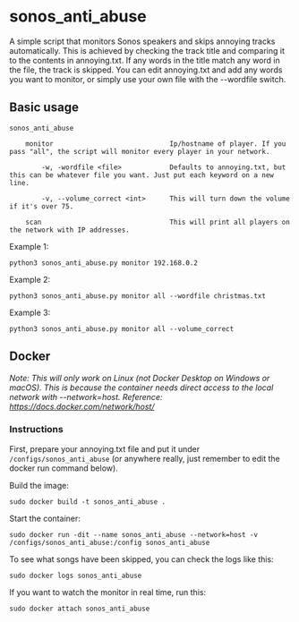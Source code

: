 # sonos_anti_abuse
A simple script that monitors Sonos speakers and skips annoying tracks automatically. This is achieved by checking the track title and comparing it to the contents in annoying.txt. If any words in the title match any word in the file, the track is skipped. You can edit annoying.txt and add any words you want to monitor, or simply use your own file with the --wordfile switch.


## Basic usage

    sonos_anti_abuse
    
        monitor                             Ip/hostname of player. If you pass "all", the script will monitor every player in your network.

            -w, -wordfile <file>            Defaults to annoying.txt, but this can be whatever file you want. Just put each keyword on a new line.

            -v, --volume_correct <int>      This will turn down the volume if it's over 75.

        scan                                This will print all players on the network with IP addresses.


Example 1:
      

`python3 sonos_anti_abuse.py monitor 192.168.0.2`


Example 2:      


`python3 sonos_anti_abuse.py monitor all --wordfile christmas.txt`


Example 3:      


`python3 sonos_anti_abuse.py monitor all --volume_correct` 


## Docker

*Note: This will only work on Linux (not Docker Desktop on Windows or macOS). This is because the container needs direct access to the local network with --network=host. Reference: https://docs.docker.com/network/host/*


### Instructions

First, prepare your annoying.txt file and put it under `/configs/sonos_anti_abuse` (or anywhere really, just remember to edit the docker run command below).


Build the image:


`sudo docker build -t sonos_anti_abuse .`


Start the container:


`sudo docker run -dit --name sonos_anti_abuse --network=host -v /configs/sonos_anti_abuse:/config sonos_anti_abuse`


To see what songs have been skipped, you can check the logs like this:


`sudo docker logs sonos_anti_abuse`


If you want to watch the monitor in real time, run this:


`sudo docker attach sonos_anti_abuse`
